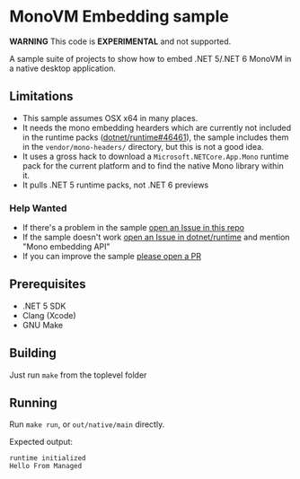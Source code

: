 # MonoVM Embedding sample #

**WARNING** This code is **EXPERIMENTAL** and not supported.

A sample suite of projects to show how to embed .NET 5/.NET 6 MonoVM in a native desktop application.


## Limitations ##

* This sample assumes OSX x64 in many places.
* It needs the mono embedding hearders which are currently not included in the runtime packs ([dotnet/runtime#46461](https://github.com/dotnet/runtime/issues/46461)), 
  the sample includes them in the `vendor/mono-headers/` directory, but this is not a good idea.
* It uses a gross hack to download a `Microsoft.NETCore.App.Mono` runtime pack for the current platform and to find the native Mono library within it.
* It pulls .NET 5 runtime packs, not .NET 6 previews

### Help Wanted ###

- If there's a problem in the sample [open an Issue in this repo](https://github.com/lambdageek/monovm-embed-sample/issues/new/choose)
- If the sample doesn't work [open an Issue in dotnet/runtime](https://github.com/dotnet/runtime/issues/new/choose) and mention "Mono embedding API"
- If you can improve the sample [please open a PR](https://github.com/lambdageek/monovm-embed-sample/compare) 

## Prerequisites ##

* .NET 5 SDK
* Clang (Xcode)
* GNU Make

## Building ##

Just run `make` from the toplevel folder

## Running ##

Run `make run`, or `out/native/main` directly.

Expected output:
```
runtime initialized
Hello From Managed
```


